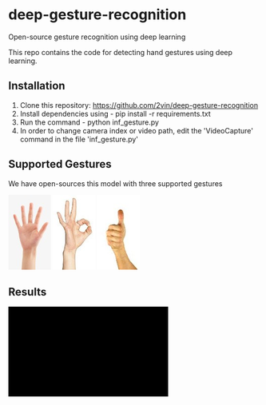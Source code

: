 # deep-gesture-recognition
Open-source gesture recognition using deep learning

This repo contains the code for detecting hand gestures using deep learning.

## Installation
1. Clone this repository: https://github.com/2vin/deep-gesture-recognition
2. Install dependencies using - pip install -r requirements.txt
3. Run the command - python inf_gesture.py
4. In order to change camera index or video path, edit the 'VideoCapture' command in the file 'inf_gesture.py'

## Supported Gestures
We have open-sources this model with three supported gestures

![](https://raw.githubusercontent.com/2vin/deep-gesture-recognition/master/data/palm_gesture.jpg "PALM")    ![](https://raw.githubusercontent.com/2vin/deep-gesture-recognition/master/data/ok_gesture.jpeg "OK")     ![](https://raw.githubusercontent.com/2vin/deep-gesture-recognition/master/data/thumb_gesture.jpeg "THUMB")


## Results
![gesture Recognition](https://raw.githubusercontent.com/2vin/deep-gesture-recognition/master/data/gesture.gif "Results")
